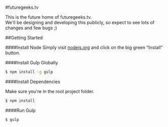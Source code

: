 #futuregeeks.tv

This is the future home of futuregeeks.tv.  
We'll be designing and developing this publicly, so expect to see lots of changes and few bugs ;)

##Getting Started

####Install Node
Simply visit [nodejs.org](http://nodejs.org) and click on the big green “Install” button.

####Install Gulp Globally

~~~ sh
$ npm install -g gulp
~~~

####Install Dependencies

Make sure you're in the root project folder.

~~~ sh
$ npm install
~~~

####Run Gulp

~~~ sh
$ gulp
~~~